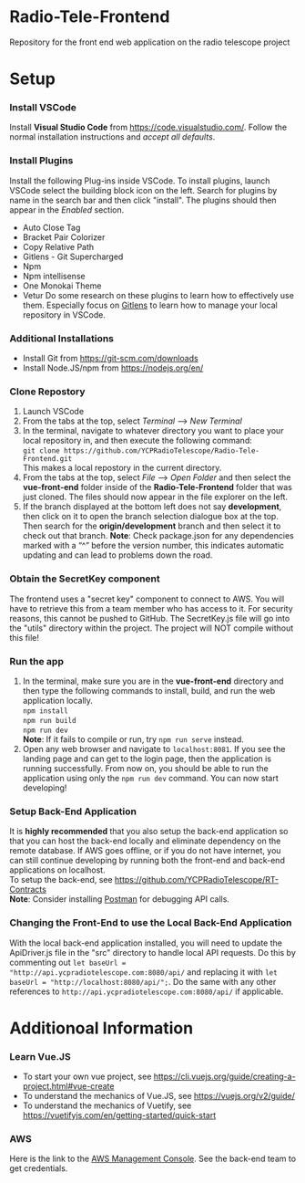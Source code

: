 # Radio-Tele-Frontend
Repository for the front end web application on the radio telescope project

# Setup

### Install VSCode
Install **Visual Studio Code** from <https://code.visualstudio.com/>. Follow the normal installation instructions and *accept all defaults*.

### Install Plugins
Install the following Plug-ins inside VSCode. To install plugins, launch VSCode select the building block icon on the left. Search for plugins by name in the search bar and then click "install". The plugins should then appear in the *Enabled* section.
* Auto Close Tag 
* Bracket Pair Colorizer
* Copy Relative Path
* Gitlens - Git Supercharged 
* Npm
* Npm intellisense
* One Monokai Theme
* Vetur
Do some research on these plugins to learn how to effectively use them. Especially focus on [Gitlens](https://gitlens.amod.io/) to learn how to manage your local repository in VSCode.

### Additional Installations
* Install Git from <https://git-scm.com/downloads>
* Install Node.JS/npm from <https://nodejs.org/en/>

### Clone Repostory
1. Launch VSCode
2. From the tabs at the top, select *Terminal* --> *New Terminal*
3. In the terminal, navigate to whatever directory you want to place your local repository in, and then execute the following command:  
`git clone https://github.com/YCPRadioTelescope/Radio-Tele-Frontend.git`  
This makes a local repostory in the current directory.
4. From the tabs at the top, select *File* --> *Open Folder* and then select the **vue-front-end** folder inside of the **Radio-Tele-Frontend** folder that was just cloned. The files should now appear in the file explorer on the left.
5. If the branch displayed at the bottom left does not say **development**, then click on it to open the branch selection dialogue box at the top. Then search for the **origin/development** branch and then select it to check out that branch.
**Note**: Check package.json for any dependencies marked with a “^” before the version number, this indicates automatic updating and can lead to problems down the road.

### Obtain the SecretKey component
The frontend uses a "secret key" component to connect to AWS.  You will have to retrieve this from a team member who has access to it.  For security reasons, this cannot be pushed to GitHub.  The SecretKey.js file will go into the "utils" directory within the project.  The project will NOT compile without this file!

### Run the app
1. In the terminal, make sure you are in the **vue-front-end** directory and then type the following commands to install, build, and run the web application locally.  
   `npm install`  
   `npm run build`  
   `npm run dev`  
   **Note**: If it fails to compile or run, try `npm run serve` instead.
2. Open any web browser and navigate to `localhost:8081`. If you see the landing page and can get to the login page, then the application is running successfully. 
From now on, you should be able to run the application using only the `npm run dev` command. You can now start developing!

### Setup Back-End Application
It is **highly recommended** that you also setup the back-end application so that you can host the back-end locally and eliminate dependency on the remote database. If AWS goes offline, or if you do not have internet, you can still continue developing by running both the front-end and back-end applications on localhost.  
To setup the back-end, see <https://github.com/YCPRadioTelescope/RT-Contracts>  
**Note**: Consider installing [Postman](https://www.postman.com/downloads/) for debugging API calls.

### Changing the Front-End to use the Local Back-End Application
With the local back-end application installed, you will need to update the ApiDriver.js file in the "src" directory to handle local API requests.  Do this by commenting out `let baseUrl = "http://api.ycpradiotelescope.com:8080/api/` and replacing it with `let baseUrl = "http://localhost:8080/api/";`.  Do the same with any other references to `http://api.ycpradiotelescope.com:8080/api/` if applicable.

# Additionoal Information
### Learn Vue.JS
* To start your own vue project, see <https://cli.vuejs.org/guide/creating-a-project.html#vue-create>
* To understand the mechanics of Vue.JS, see <https://vuejs.org/v2/guide/>
* To understand the mechanics of Vuetify, see <https://vuetifyjs.com/en/getting-started/quick-start>

### AWS
Here is the link to the [AWS Management Console](https://317377631261.signin.aws.amazon.com/console "AWS Management Console"). See the back-end team to get credentials.
